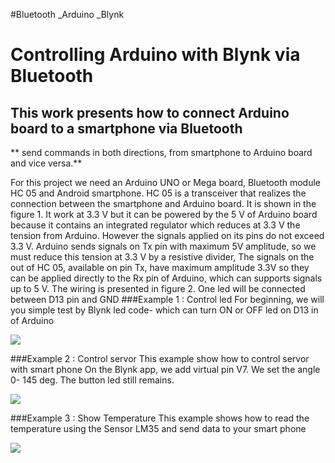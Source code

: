 #Bluetooth _Arduino _Blynk
# Controlling Arduino with Blynk via Bluetooth 

 ## This  work  presents  how  to  connect  Arduino  board  to  a  smartphone  via  Bluetooth  
 
 ** send  commands  in both directions, from  smartphone  to Arduino board and vice  versa.**
 
 For this project we need an Arduino UNO or Mega board, Bluetooth module HC 05 and Android  smartphone. 
 HC  05  is  a  transceiver  that  realizes  the  connection  between  the smartphone and  Arduino  board. 
 It is  shown in the figure 1. It work at 3.3 V but it can be powered  by  the  5  V  of  Arduino  board because 
 it  contains  an  integrated  regulator which  reduces  at  3.3  V  the  tension  from Arduino. However the 
signals  applied on its pins  do  not  exceed  3.3  V.  Arduino  sends signals  on  Tx  pin  with  maximum  5V amplitude,
 so we must reduce this tension at 3.3 V  by a  resistive divider, 
 The  signals  on  the  out  of  HC  05, available  on  pin  Tx,  have  maximum amplitude  3.3V  so  they  can  be  applied directly to the Rx pin of Arduino, 
which can supports  signals  up  to  5  V.  The  wiring  is presented  in  figure  2.  One  led  will  be connected between D13 pin and GND
###Example 1 : Control led 
For beginning, we will you simple test by Blynk led code- which can turn ON or OFF 
led on D13 in of Arduino

![](image/Capture)

###Example 2 : Control servor
This example show how to control servor with smart phone
On the Blynk app, we add virtual pin V7. We set the angle 0- 145 deg. The button led still remains.

![](image/Capture2)

###Example 3 : Show Temperature
This example shows how to read the temperature using the Sensor LM35 and send data to your smart phone

![](image/Capture3)
